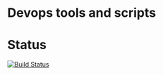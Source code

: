 # Devops tools and scripts
# Status

[![Build Status](https://semaphoreci.com/api/v1/josiahhaswell/sunshower-devops/branches/master/badge.svg)](https://semaphoreci.com/josiahhaswell/sunshower-devops)
